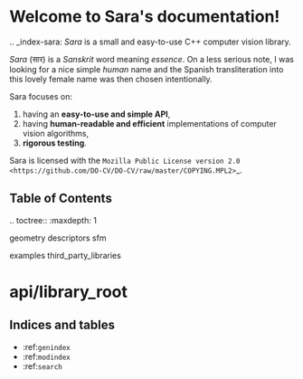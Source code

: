 Welcome to Sara's documentation!
=================================

.. _index-sara:
*Sara* is a small and easy-to-use C++ computer vision library.

*Sara* (सार) is a *Sanskrit* word meaning *essence*. On a less serious note, I was
looking for a nice simple *human* name and the Spanish transliteration into this
lovely female name was then chosen intentionally.

Sara focuses on:

1. having an **easy-to-use and simple API**,
2. having **human-readable and efficient** implementations of computer vision
   algorithms,
3. **rigorous testing**.

Sara is licensed with the `Mozilla Public License version
2.0 <https://github.com/DO-CV/DO-CV/raw/master/COPYING.MPL2>`_.


Table of Contents
-----------------
.. toctree::
   :maxdepth: 1

   geometry
   descriptors
   sfm

   examples
   third_party_libraries


# api/library_root


Indices and tables
------------------

* :ref:`genindex`
* :ref:`modindex`
* :ref:`search`
